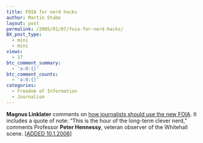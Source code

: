 ```yaml
---
title: FOIA for nerd hacks
author: Martin Stabe
layout: post
permalink: /2005/01/07/foia-for-nerd-hacks/
BX_post_type:
  - mini
  - mini
views:
  - 17
btc_comment_summary:
  - 'a:0:{}'
btc_comment_counts:
  - 'a:0:{}'
categories:
  - Freedom of Information
  - Journalism
---
```

**Magnus Linklater** comments on [how journalists should use the new FOIA][1]. It includes a quote of note: &ldquo;This is the hour of the long-term clever nerd,&rdquo; comments Professor **Peter Hennessy**, veteran observer of the Whitehall scene. [[ADDED 10.1.2006][2]]

 [1]: http://www.timesonline.co.uk/article/0,,1062-1425937,00.html
 [2]: http://martinstabe.com/blog/?p=1348